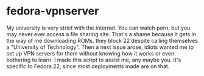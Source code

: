 fedora-vpnserver
================
My university is very strict with the internet. You can watch porn, but you may never ever access a file sharing site.
That's a shame because it gets in the way of me downloading ROMs, they block 22 despite calling themselves a "University of Technology".
Then a next issue arose, idiots wanted me to set up VPN servers for them without knowing how it works or even bothering to learn.
I made this script to assist me, any maybe you. It's specific to Fedora 22, since most deployments made are on that.
